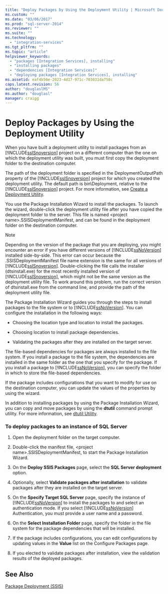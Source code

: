 ```yaml
---
title: "Deploy Packages by Using the Deployment Utility | Microsoft Docs"
ms.custom: ""
ms.date: "03/06/2017"
ms.prod: "sql-server-2014"
ms.reviewer: ""
ms.suite: ""
ms.technology: 
  - "integration-services"
ms.tgt_pltfrm: ""
ms.topic: "article"
helpviewer_keywords: 
  - "packages [Integration Services], installing"
  - "installing packages"
  - "dependencies [Integration Services]"
  - "deploying packages [Integration Services], installing"
ms.assetid: eaf4b56e-2023-4d17-971c-703031da758c
caps.latest.revision: 56
author: "douglaslMS"
ms.author: "douglasl"
manager: craigg
---
```

# Deploy Packages by Using the Deployment Utility
  When you have built a deployment utility to install packages from an [!INCLUDE[ssISnoversion](../includes/ssisnoversion-md.md)] project on a different computer than the one on which the deployment utility was built, you must first copy the deployment folder to the destination computer.  
  
 The path of the deployment folder is specified in the DeploymentOutputPath property of the [!INCLUDE[ssISnoversion](../includes/ssisnoversion-md.md)] project for which you created the deployment utility. The default path is bin\Deployment, relative to the [!INCLUDE[ssISnoversion](../includes/ssisnoversion-md.md)] project. For more information, see [Create a Deployment Utility](../../2014/integration-services/create-a-deployment-utility.md).  
  
 You use the Package Installation Wizard to install the packages. To launch the wizard, double-click the deployment utility file after you have copied the deployment folder to the server. This file is named \<project name>.SSISDeploymentManifest, and can be found in the deployment folder on the destination computer.  
  
> [!NOTE]  
>  Depending on the version of the package that you are deploying, you might encounter an error if you have different versions of [!INCLUDE[ssNoVersion](../includes/ssnoversion-md.md)] installed side-by-side. This error can occur because the .SSISDeploymentManifest file name extension is the same for all versions of [!INCLUDE[ssISnoversion](../includes/ssisnoversion-md.md)]. Double-clicking the file calls the installer (dtsinstall.exe) for the most recently installed version of [!INCLUDE[ssISnoversion](../includes/ssisnoversion-md.md)], which might not be the same version as the deployment utility file. To work around this problem, run the correct version of dtsinstall.exe from the command line, and provide the path of the deployment utility file.  
  
 The Package Installation Wizard guides you through the steps to install packages to the file system or to [!INCLUDE[ssNoVersion](../includes/ssnoversion-md.md)]. You can configure the installation in the following ways:  
  
-   Choosing the location type and location to install the packages.  
  
-   Choosing location to install package dependencies.  
  
-   Validating the packages after they are installed on the target server.  
  
 The file-based dependencies for packages are always installed to the file system. If you install a package to the file system, the dependencies are installed in the same folder as the one that you specify for the package. If you install a package to [!INCLUDE[ssNoVersion](../includes/ssnoversion-md.md)], you can specify the folder in which to store the file-based dependencies.  
  
 If the package includes configurations that you want to modify for use on the destination computer, you can update the values of the properties by using the wizard.  
  
 In addition to installing packages by using the Package Installation Wizard, you can copy and move packages by using the **dtutil** command prompt utility. For more information, see [dtutil Utility](dtutil-utility.md).  
  
### To deploy packages to an instance of SQL Server  
  
1.  Open the deployment folder on the target computer.  
  
2.  Double-click the manifest file, \<project name>.SSISDeploymentManifest, to start the Package Installation Wizard.  
  
3.  On the **Deploy SSIS Packages** page, select the **SQL Server deployment** option.  
  
4.  Optionally, select **Validate packages after installation** to validate packages after they are installed on the target server.  
  
5.  On the **Specify Target SQL Server** page, specify the instance of [!INCLUDE[ssNoVersion](../includes/ssnoversion-md.md)] to install the packages to and select an authentication mode. If you select [!INCLUDE[ssNoVersion](../includes/ssnoversion-md.md)] Authentication, you must provide a user name and a password.  
  
6.  On the **Select Installation Folder** page, specify the folder in the file system for the package dependencies that will be installed.  
  
7.  If the package includes configurations, you can edit configurations by updating values in the **Value** list on the Configure Packages page.  
  
8.  If you elected to validate packages after installation, view the validation results of the deployed packages.  
  
## See Also  
 [Package Deployment &#40;SSIS&#41;](packages/legacy-package-deployment-ssis.md)  
  
  